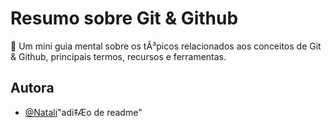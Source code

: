 # Resumo sobre Git & Github

🧠 Um mini guia mental sobre os tÃ³picos relacionados aos conceitos de Git & Github, principais termos,
recursos e ferramentas.

## Autora

- [@Natali](https://github.com/nouveauromance)"adi‡Æo de readme" 
